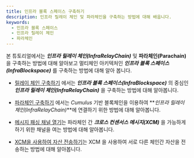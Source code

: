 ```yaml
---
title: 인프라 블록 스페이스 구축하기
description: 인프라 릴레이 체인 및 파라체인을 구축하는 방법에 대해 배웁니다.
keywords:
  - 인프라 블록 스페이스
  - 인프라 릴레이 체인
  - 파라체인
---
```


본 튜토리얼에서는 **_인프라 릴레이 체인(InfraRelayChain)_** 및 **파라체인(Parachain)** 을 구축하는 방법에 대해 알아보고 멀티체인 아키텍처인 **_인프라 블록 스페이스(InfraBlockspace)_** 를 구축하는 방법에 대해 알아 봅니다. 

- [릴레이 체인 구축하기](./build-infra-relay-chain.md) 에서는 **_인프라 블록 스페이스(InfraBlockspace)_** 의 중심인 **_인프라 릴레이 체인(InfraRelayChain)_** 을 구축하는 방법에 대해 알아봅니다.

- [파라체인 구축하기](./build-a-parachain.md) 에서는 _Cumulus_ 기반 블록체인을 이용하여 **_인프라 릴레이 체인(InfraRelayChain)_**에 연결하기 위한 방법에 대해 알아봅니다.

- [메시지 패싱 채널 열기](./open-message-passing-channels.md)는 파라체인 간 **_크로스 컨센서스 메시지(XCM)_** 을 가능하게 하기 위한 채널을 여는 방법에 대해 알아봅니다.

- [XCM을 사용하여 자산 전송하기](./transfer-assets-with-xcm.md)는 XCM 을 사용하여 서로 다른 체인간 자산을 전송하는 방법에 대해 알아봅니다.